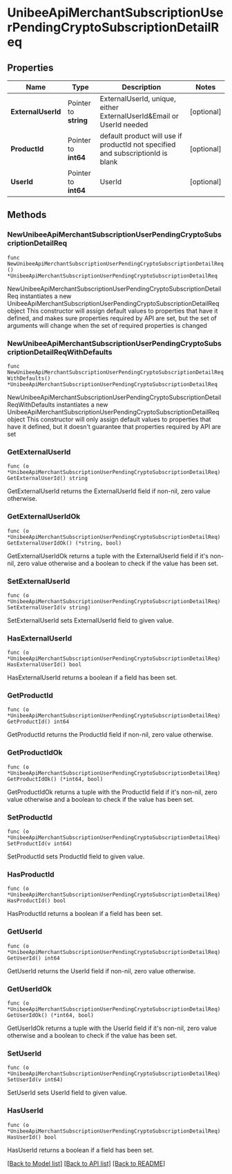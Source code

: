 # UnibeeApiMerchantSubscriptionUserPendingCryptoSubscriptionDetailReq

## Properties

Name | Type | Description | Notes
------------ | ------------- | ------------- | -------------
**ExternalUserId** | Pointer to **string** | ExternalUserId, unique, either ExternalUserId&amp;Email or UserId needed | [optional] 
**ProductId** | Pointer to **int64** | default product will use if productId not specified and subscriptionId is blank | [optional] 
**UserId** | Pointer to **int64** | UserId | [optional] 

## Methods

### NewUnibeeApiMerchantSubscriptionUserPendingCryptoSubscriptionDetailReq

`func NewUnibeeApiMerchantSubscriptionUserPendingCryptoSubscriptionDetailReq() *UnibeeApiMerchantSubscriptionUserPendingCryptoSubscriptionDetailReq`

NewUnibeeApiMerchantSubscriptionUserPendingCryptoSubscriptionDetailReq instantiates a new UnibeeApiMerchantSubscriptionUserPendingCryptoSubscriptionDetailReq object
This constructor will assign default values to properties that have it defined,
and makes sure properties required by API are set, but the set of arguments
will change when the set of required properties is changed

### NewUnibeeApiMerchantSubscriptionUserPendingCryptoSubscriptionDetailReqWithDefaults

`func NewUnibeeApiMerchantSubscriptionUserPendingCryptoSubscriptionDetailReqWithDefaults() *UnibeeApiMerchantSubscriptionUserPendingCryptoSubscriptionDetailReq`

NewUnibeeApiMerchantSubscriptionUserPendingCryptoSubscriptionDetailReqWithDefaults instantiates a new UnibeeApiMerchantSubscriptionUserPendingCryptoSubscriptionDetailReq object
This constructor will only assign default values to properties that have it defined,
but it doesn't guarantee that properties required by API are set

### GetExternalUserId

`func (o *UnibeeApiMerchantSubscriptionUserPendingCryptoSubscriptionDetailReq) GetExternalUserId() string`

GetExternalUserId returns the ExternalUserId field if non-nil, zero value otherwise.

### GetExternalUserIdOk

`func (o *UnibeeApiMerchantSubscriptionUserPendingCryptoSubscriptionDetailReq) GetExternalUserIdOk() (*string, bool)`

GetExternalUserIdOk returns a tuple with the ExternalUserId field if it's non-nil, zero value otherwise
and a boolean to check if the value has been set.

### SetExternalUserId

`func (o *UnibeeApiMerchantSubscriptionUserPendingCryptoSubscriptionDetailReq) SetExternalUserId(v string)`

SetExternalUserId sets ExternalUserId field to given value.

### HasExternalUserId

`func (o *UnibeeApiMerchantSubscriptionUserPendingCryptoSubscriptionDetailReq) HasExternalUserId() bool`

HasExternalUserId returns a boolean if a field has been set.

### GetProductId

`func (o *UnibeeApiMerchantSubscriptionUserPendingCryptoSubscriptionDetailReq) GetProductId() int64`

GetProductId returns the ProductId field if non-nil, zero value otherwise.

### GetProductIdOk

`func (o *UnibeeApiMerchantSubscriptionUserPendingCryptoSubscriptionDetailReq) GetProductIdOk() (*int64, bool)`

GetProductIdOk returns a tuple with the ProductId field if it's non-nil, zero value otherwise
and a boolean to check if the value has been set.

### SetProductId

`func (o *UnibeeApiMerchantSubscriptionUserPendingCryptoSubscriptionDetailReq) SetProductId(v int64)`

SetProductId sets ProductId field to given value.

### HasProductId

`func (o *UnibeeApiMerchantSubscriptionUserPendingCryptoSubscriptionDetailReq) HasProductId() bool`

HasProductId returns a boolean if a field has been set.

### GetUserId

`func (o *UnibeeApiMerchantSubscriptionUserPendingCryptoSubscriptionDetailReq) GetUserId() int64`

GetUserId returns the UserId field if non-nil, zero value otherwise.

### GetUserIdOk

`func (o *UnibeeApiMerchantSubscriptionUserPendingCryptoSubscriptionDetailReq) GetUserIdOk() (*int64, bool)`

GetUserIdOk returns a tuple with the UserId field if it's non-nil, zero value otherwise
and a boolean to check if the value has been set.

### SetUserId

`func (o *UnibeeApiMerchantSubscriptionUserPendingCryptoSubscriptionDetailReq) SetUserId(v int64)`

SetUserId sets UserId field to given value.

### HasUserId

`func (o *UnibeeApiMerchantSubscriptionUserPendingCryptoSubscriptionDetailReq) HasUserId() bool`

HasUserId returns a boolean if a field has been set.


[[Back to Model list]](../README.md#documentation-for-models) [[Back to API list]](../README.md#documentation-for-api-endpoints) [[Back to README]](../README.md)


